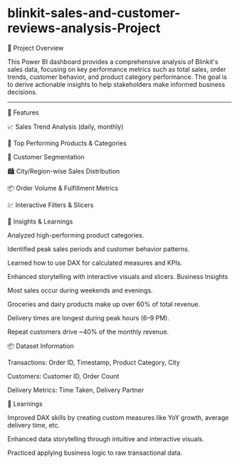 # blinkit-sales-and-customer-reviews-analysis-Project
📁 Project Overview

This Power BI dashboard provides a comprehensive analysis of Blinkit's sales data, focusing on key performance metrics such as total sales, order trends, customer behavior, and product category performance. The goal is to derive actionable insights to help stakeholders make informed business decisions.


---

🧩 Features

📈 Sales Trend Analysis (daily, monthly)

🛒 Top Performing Products & Categories

👥 Customer Segmentation

🏙 City/Region-wise Sales Distribution

📦 Order Volume & Fulfillment Metrics

💹 Interactive Filters & Slicers

📝 Insights & Learnings

Analyzed high-performing product categories.

Identified peak sales periods and customer behavior patterns.

Learned how to use DAX for calculated measures and KPIs.

Enhanced storytelling with interactive visuals and slicers.
Business Insights

Most sales occur during weekends and evenings.

Groceries and dairy products make up over 60% of total revenue.

Delivery times are longest during peak hours (6–9 PM).

Repeat customers drive ~40% of the monthly revenue.


📦 Dataset Information

Transactions: Order ID, Timestamp, Product Category, City

Customers: Customer ID, Order Count

Delivery Metrics: Time Taken, Delivery Partner

🧠 Learnings

Improved DAX skills by creating custom measures like YoY growth, average delivery time, etc.

Enhanced data storytelling through intuitive and interactive visuals.

Practiced applying business logic to raw transactional data.
